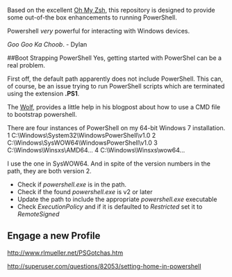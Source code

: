 Based on the excellent [Oh My Zsh](http://github.com/robbyrussel/oh-my-zsh), this repository is designed to provide some out-of-the box enhancements to running PowerShell.

Powershell *very* powerful for interacting with Windows devices.

_Goo Goo Ka Choob_. - Dylan

##Boot Strapping PowerShell
Yes, getting started with PowerShel can be a real problem.

First off, the default path apparently does not include PowerShell.
This can, of course, be an issue trying to run PowerShell scripts which are
terminated using the extension **.PS1**.

The [Wolf](http://blog.wolfplusplus.com/?p=251), provides a little help in his
blogpost about how to use a CMD file to bootstrap powershell.

There are four instances of PowerShell on my 64-bit Windows 7 installation.
1 C:\Windows\System32\WindowsPowerShell\v1.0
2 C:\Windows\SysWOW64\WindowsPowerShell\v1.0
3 C:\Windows\Winsxs\AMD64...
4 C:\Windows\Winsxs\wow64...

I use the one in SysWOW64. And in spite of the version numbers in the path, they
are both version 2.

* Check if _powershell.exe_ is in the path.
* Check if the found _powershell.exe_ is v2 or later
* Update the path to include the appropriate _powershell.exe_ executable
* Check _ExecutionPolicy_ and if it is defaulted to _Restricted_ set it to _RemoteSigned_

## Engage a new Profile

http://www.rlmueller.net/PSGotchas.htm

http://superuser.com/questions/82053/setting-home-in-powershell

